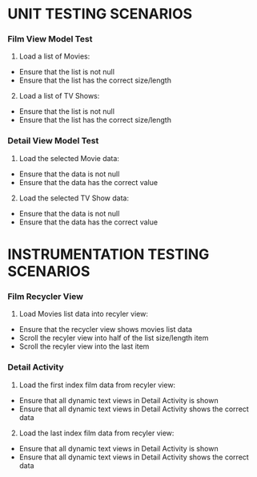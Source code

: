 # UNIT TESTING SCENARIOS

### Film View Model Test

1. Load a list of Movies:
* Ensure that the list is not null
* Ensure that the list has the correct size/length

2. Load a list of TV Shows:
* Ensure that the list is not null
* Ensure that the list has the correct size/length

### Detail View Model Test

1. Load the selected Movie data:
* Ensure that the data is not null
* Ensure that the data has the correct value

2. Load the selected TV Show data:
* Ensure that the data is not null
* Ensure that the data has the correct value

# INSTRUMENTATION TESTING SCENARIOS

### Film Recycler View

1. Load Movies list data into recyler view:
* Ensure that the recycler view shows movies list data
* Scroll the recyler view into half of the list size/length item
* Scroll the recyler view into the last item

### Detail Activity
1. Load the first index film data from recyler view:
* Ensure that all dynamic text views in Detail Activity is shown
* Ensure that all dynamic text views in Detail Activity shows the correct data

2. Load the last index film data from recyler view:
* Ensure that all dynamic text views in Detail Activity is shown
* Ensure that all dynamic text views in Detail Activity shows the correct data